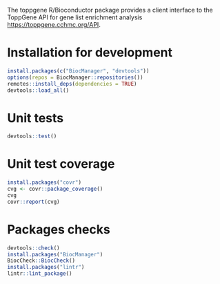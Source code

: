 The toppgene R/Bioconductor package provides a client interface to the ToppGene
API for gene list enrichment analysis <https://toppgene.cchmc.org/API>.

# Installation for development

```R
install.packages(c("BiocManager", "devtools"))
options(repos = BiocManager::repositories())
remotes::install_deps(dependencies = TRUE)
devtools::load_all()
```

# Unit tests

```R
devtools::test()
```

# Unit test coverage

```R
install.packages("covr")
cvg <- covr::package_coverage()
cvg
covr::report(cvg)
```

# Packages checks

```R
devtools::check()
install.packages("BiocManager")
BiocCheck::BiocCheck()
install.packages("lintr")
lintr::lint_package()
```
